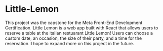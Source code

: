 # Little-Lemon

This project was the capstone for the Meta Front-End Development Certification. Little Lemon is a web app built with React that allows users to reserve a table at the italian restuarant Little Lemon! Users can choose a custom date, an occasion, the size of their party, and a time for the reservation. I hope to expand more on this project in the future.
